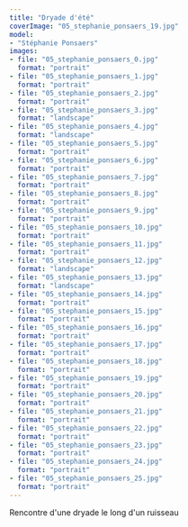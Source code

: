 ```yaml
---
title: "Dryade d'été"
coverImage: "05_stephanie_ponsaers_19.jpg"
model: 
- "Stéphanie Ponsaers"
images:
- file: "05_stephanie_ponsaers_0.jpg"
  format: "portrait"
- file: "05_stephanie_ponsaers_1.jpg"
  format: "portrait"
- file: "05_stephanie_ponsaers_2.jpg"
  format: "portrait"
- file: "05_stephanie_ponsaers_3.jpg"
  format: "landscape"
- file: "05_stephanie_ponsaers_4.jpg"
  format: "landscape"
- file: "05_stephanie_ponsaers_5.jpg"
  format: "portrait"
- file: "05_stephanie_ponsaers_6.jpg"
  format: "portrait"
- file: "05_stephanie_ponsaers_7.jpg"
  format: "portrait"
- file: "05_stephanie_ponsaers_8.jpg"
  format: "portrait"
- file: "05_stephanie_ponsaers_9.jpg"
  format: "portrait"
- file: "05_stephanie_ponsaers_10.jpg"
  format: "portrait"
- file: "05_stephanie_ponsaers_11.jpg"
  format: "portrait"
- file: "05_stephanie_ponsaers_12.jpg"
  format: "landscape"
- file: "05_stephanie_ponsaers_13.jpg"
  format: "landscape"
- file: "05_stephanie_ponsaers_14.jpg"
  format: "portrait"
- file: "05_stephanie_ponsaers_15.jpg"
  format: "portrait"
- file: "05_stephanie_ponsaers_16.jpg"
  format: "portrait"
- file: "05_stephanie_ponsaers_17.jpg"
  format: "portrait"
- file: "05_stephanie_ponsaers_18.jpg"
  format: "portrait"
- file: "05_stephanie_ponsaers_19.jpg"
  format: "portrait"
- file: "05_stephanie_ponsaers_20.jpg"
  format: "portrait"
- file: "05_stephanie_ponsaers_21.jpg"
  format: "portrait"
- file: "05_stephanie_ponsaers_22.jpg"
  format: "portrait"
- file: "05_stephanie_ponsaers_23.jpg"
  format: "portrait"
- file: "05_stephanie_ponsaers_24.jpg"
  format: "portrait"
- file: "05_stephanie_ponsaers_25.jpg"
  format: "portrait"
---
```


Rencontre d'une dryade le long d'un ruisseau